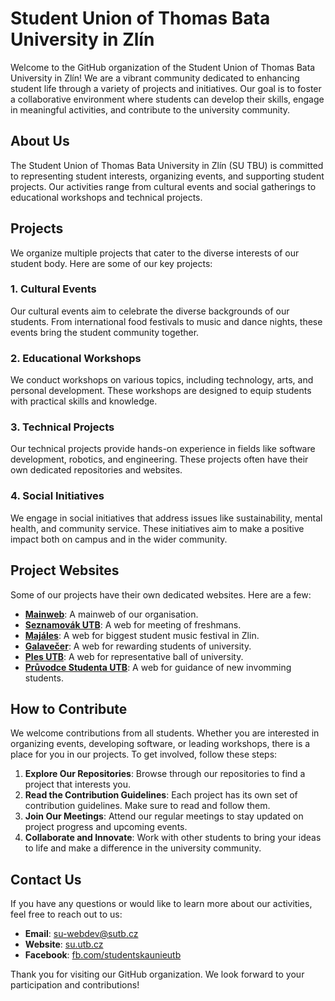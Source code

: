 # Student Union of Thomas Bata University in Zlín

Welcome to the GitHub organization of the Student Union of Thomas Bata University in Zlín! We are a vibrant community dedicated to enhancing student life through a variety of projects and initiatives. Our goal is to foster a collaborative environment where students can develop their skills, engage in meaningful activities, and contribute to the university community.

## About Us

The Student Union of Thomas Bata University in Zlín (SU TBU) is committed to representing student interests, organizing events, and supporting student projects. Our activities range from cultural events and social gatherings to educational workshops and technical projects.

## Projects

We organize multiple projects that cater to the diverse interests of our student body. Here are some of our key projects:

### 1. Cultural Events
Our cultural events aim to celebrate the diverse backgrounds of our students. From international food festivals to music and dance nights, these events bring the student community together.

### 2. Educational Workshops
We conduct workshops on various topics, including technology, arts, and personal development. These workshops are designed to equip students with practical skills and knowledge.

### 3. Technical Projects
Our technical projects provide hands-on experience in fields like software development, robotics, and engineering. These projects often have their own dedicated repositories and websites.

### 4. Social Initiatives
We engage in social initiatives that address issues like sustainability, mental health, and community service. These initiatives aim to make a positive impact both on campus and in the wider community.

## Project Websites

Some of our projects have their own dedicated websites. Here are a few:

- **[Mainweb](https://github.com/SU-UTB/web-sutb-fe)**: A mainweb of our organisation.
- **[Seznamovák UTB](https://github.com/SU-UTB/web-seznamovak-fe)**: A web for meeting of freshmans.
- **[Majáles](https://github.com/SU-UTB/web-majales-fe)**: A web for biggest student music festival in Zlin.
- **[Galavečer](https://github.com/SU-UTB/web-galavecer-fe)**: A web for rewarding students of university.
- **[Ples UTB](https://github.com/SU-UTB/web-ples-fe)**: A web for representative ball of university.
- **[Průvodce Studenta UTB](https://github.com/SU-UTB/web-pruvodce-studenta-fe)**: A web for guidance of new invomming students.

## How to Contribute

We welcome contributions from all students. Whether you are interested in organizing events, developing software, or leading workshops, there is a place for you in our projects. To get involved, follow these steps:

1. **Explore Our Repositories**: Browse through our repositories to find a project that interests you.
2. **Read the Contribution Guidelines**: Each project has its own set of contribution guidelines. Make sure to read and follow them.
3. **Join Our Meetings**: Attend our regular meetings to stay updated on project progress and upcoming events.
4. **Collaborate and Innovate**: Work with other students to bring your ideas to life and make a difference in the university community.

## Contact Us

If you have any questions or would like to learn more about our activities, feel free to reach out to us:

- **Email**: su-webdev@sutb.cz
- **Website**: [su.utb.cz](https://www.su.utb.cz)
- **Facebook**: [fb.com/studentskaunieutb](https://www.facebook.com/studentskaunieutb)

Thank you for visiting our GitHub organization. We look forward to your participation and contributions!
